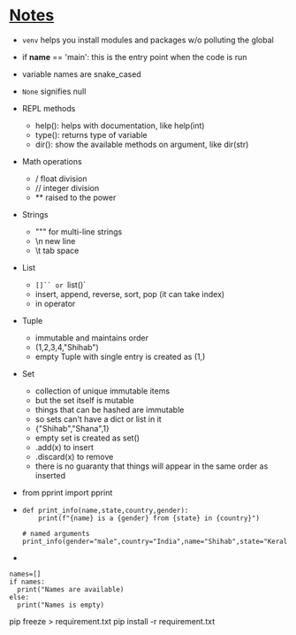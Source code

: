 # [Notes](https://practical.learnpython.dev/)

- `venv` helps you install modules and packages w/o polluting the global
- if **name** == 'main':
  this is the entry point when the code is run
- variable names are snake_cased
- `None` signifies null
- REPL methods
  - help(): helps with documentation, like help(int)
  - type(): returns type of variable
  - dir(): show the available methods on argument, like dir(str)
- Math operations
  - / float division
  - // integer division
  - \*\* raised to the power
- Strings
  - """ for multi-line strings
  - \n new line
  - \t tab space
- List
  - ` []`` or  `list()`
  - insert, append, reverse, sort, pop (it can take index)
  - in operator
- Tuple
  - immutable and maintains order
  - (1,2,3,4,"Shihab")
  - empty Tuple with single entry is created as (1,)
- Set
  - collection of unique immutable items
  - but the set itself is mutable
  - things that can be hashed are immutable
  - so sets can't have a dict or list in it
  - {"Shihab","Shana",1}
  - empty set is created as set()
  - .add(x) to insert
  - .discard(x) to remove
  - there is no guaranty that things will appear in the same order as inserted
- from pprint import pprint
- ```
  def print_info(name,state,country,gender):
      print(f"{name} is a {gender} from {state} in {country}")

  # named arguments
  print_info(gender="male",country="India",name="Shihab",state="Kerala")
  ```

-

```
names=[]
if names:
  print("Names are available)
else:
  print("Names is empty)
```

pip freeze > requirement.txt
pip install -r requirement.txt

